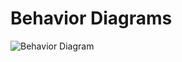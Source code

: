 # Behavior Diagrams

![Behavior Diagram](https://user-images.githubusercontent.com/82401251/152669680-53c6b336-684c-405d-9821-00662d5bf1d0.jpg)

